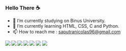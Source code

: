### Hello There ☕

- 📖 I’m currently studying on Binus University.
- 🌱 I’m currently learning HTML, CSS, C and Python.
- 📫 How to reach me : saputranicolas96@gmail.com

<img src = "https://github-readme-stats.vercel.app/api?username=jon-brandy&show_icons=true&theme=radical" />

<img src = "https://github-readme-stats.vercel.app/api/top-langs/?username=jon-brandy&layout=compact"/>

<img align = "left" src ="https://img.shields.io/badge/c-%2300599C.svg?style=for-the-badge&logo=c&logoColor=white"/>
<img align = "left" src ="https://img.shields.io/badge/html5-%23E34F26.svg?style=for-the-badge&logo=html5&logoColor=white"/>
<img align = "left" src ="https://img.shields.io/badge/css3-%231572B6.svg?style=for-the-badge&logo=css3&logoColor=white"/>
<img align = "left" src ="https://img.shields.io/badge/python-3670A0?style=for-the-badge&logo=python&logoColor=ffdd54"/>
<img src ="https://img.shields.io/badge/shell_script-%23121011.svg?style=for-the-badge&logo=gnu-bash&logoColor=white"/>
